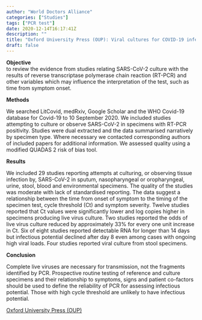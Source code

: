 ```yaml
---
author: "World Doctors Alliance"
categories: ["Studies"]
tags: ["PCR test"]
date: 2020-12-14T16:17:41Z
description: ""
title: "Oxford University Press (OUP): Viral cultures for COVID-19 infectious potential assessment – a systematic review"
draft: false
---
```


**Objective**  
to review the evidence from studies relating SARS-CoV-2 culture with the results of reverse transcriptase polymerase chain reaction (RT-PCR) and other variables which may influence the interpretation of the test, such as time from symptom onset.    

**Methods**  

We searched LitCovid, medRxiv, Google Scholar and the WHO Covid-19 database for Covid-19 to 10 September 2020. We included studies attempting to culture or observe SARS-CoV-2 in specimens with RT-PCR positivity. Studies were dual extracted and the data summarised narratively by specimen type. Where necessary we contacted corresponding authors of included papers for additional information. We assessed quality using a modified QUADAS 2 risk of bias tool.  

**Results**  

We included 29 studies reporting attempts at culturing, or observing tissue infection by, SARS-CoV-2 in sputum, nasopharyngeal or oropharyngeal, urine, stool, blood and environmental specimens. The quality of the studies was moderate with lack of standardised reporting. The data suggest a relationship between the time from onset of symptom to the timing of the specimen test, cycle threshold (Ct) and symptom severity. Twelve studies reported that Ct values were significantly lower and log copies higher in specimens producing live virus culture. Two studies reported the odds of live virus culture reduced by approximately 33% for every one unit increase in Ct. Six of eight studies reported detectable RNA for longer than 14 days but infectious potential declined after day 8 even among cases with ongoing high viral loads. Four studies reported viral culture from stool specimens.  

**Conclusion**  

Complete live viruses are necessary for transmission, not the fragments identified by PCR. Prospective routine testing of reference and culture specimens and their relationship to symptoms, signs and patient co-factors should be used to define the reliability of PCR for assessing infectious potential. Those with high cycle threshold are unlikely to have infectious potential.  

[Oxford University Press (OUP)](https://academic.oup.com/cid/advance-article/doi/10.1093/cid/ciaa1764/6018217)  